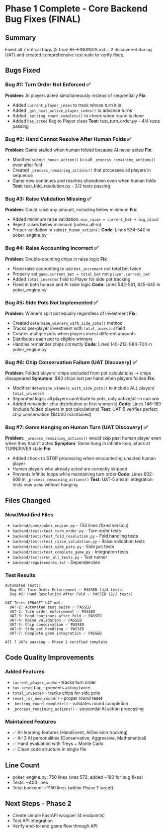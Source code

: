 # Phase 1 Complete - Core Backend Bug Fixes (FINAL)

## Summary
Fixed all 7 critical bugs (5 from BE-FINDINGS.md + 2 discovered during UAT) and created comprehensive test suite to verify fixes.

## Bugs Fixed

### Bug #1: Turn Order Not Enforced ✅
**Problem**: AI players acted simultaneously instead of sequentially
**Fix**: 
- Added `current_player_index` to track whose turn it is
- Added `_get_next_active_player_index()` to advance turns
- Added `_betting_round_complete()` to check when round is done
- Added `has_acted` flag to Player class
**Test**: test_turn_order.py - 4/4 tests passing

### Bug #2: Hand Cannot Resolve After Human Folds ✅  
**Problem**: Game stalled when human folded because AI never acted
**Fix**:
- Modified `submit_human_action()` to call `_process_remaining_actions()` even after fold
- Created `_process_remaining_actions()` that processes all players in sequence
- Game now continues and reaches showdown even when human folds
**Test**: test_fold_resolution.py - 2/2 tests passing

### Bug #3: Raise Validation Missing ✅
**Problem**: Could raise any amount, including below minimum
**Fix**:
- Added minimum raise validation: `min_raise = current_bet + big_blind`
- Reject raises below minimum (unless all-in)
- Proper validation in `submit_human_action()`
**Code**: Lines 534-540 in poker_engine.py

### Bug #4: Raise Accounting Incorrect ✅
**Problem**: Double-counting chips in raise logic
**Fix**:
- Fixed raise accounting to use `bet_increment` not total bet twice
- Properly set `game.current_bet = total_bet` not `player.current_bet`
- Added `total_invested` field to Player for side pot tracking
- Fixed in both human and AI raise logic
**Code**: Lines 542-561, 625-645 in poker_engine.py

### Bug #5: Side Pots Not Implemented ✅
**Problem**: Winners split pot equally regardless of investment
**Fix**:
- Created `determine_winners_with_side_pots()` method
- Tracks per-player investment with `total_invested` field
- Creates multiple pots when players invest different amounts
- Distributes each pot to eligible winners
- Handles remainder chips correctly
**Code**: Lines 140-213, 684-704 in poker_engine.py

### Bug #6: Chip Conservation Failure (UAT Discovery) ✅
**Problem**: Folded players' chips excluded from pot calculations → chips disappeared
**Symptom**: $60 chips lost per hand when players folded
**Fix**:
- Modified `determine_winners_with_side_pots()` to include ALL players' `total_invested`
- Separated logic: all players contribute to pots, only active/all-in can win
- Added remainder chip distribution to first winner(s)
**Code**: Lines 146-189 (include folded players in pot calculations)
**Test**: UAT-5 verifies perfect chip conservation ($4000 maintained)

### Bug #7: Game Hanging on Human Turn (UAT Discovery) ✅
**Problem**: `_process_remaining_actions()` would skip past human player even when they hadn't acted
**Symptom**: Game hung in infinite loop, stuck at TURN/RIVER state
**Fix**:
- Added check to STOP processing when encountering unacted human player
- Human players who already acted are correctly skipped
- Prevents infinite loops while maintaining turn order
**Code**: Lines 602-609 in `_process_remaining_actions()`
**Test**: UAT-5 and all integration tests now pass without hanging

## Files Changed

### New/Modified Files
- `backend/game/poker_engine.py` - 750 lines (fixed version)
- `backend/tests/test_turn_order.py` - Turn order tests
- `backend/tests/test_fold_resolution.py` - Fold handling tests  
- `backend/tests/test_raise_validation.py` - Raise validation tests
- `backend/tests/test_side_pots.py` - Side pot tests
- `backend/tests/test_complete_game.py` - Integration tests
- `backend/tests/run_all_tests.py` - Test runner
- `backend/requirements.txt` - Dependencies

### Test Results
```
Automated Tests:
  Bug #1: Turn Order Enforcement ✅ PASSED (4/4 tests)
  Bug #2: Hand Resolution After Fold ✅ PASSED (2/2 tests)

UAT Tests (PHASE1-UAT.md):
  UAT-1: Automated test suite ✅ PASSED
  UAT-2: Turn order enforcement ✅ PASSED
  UAT-3: Hand continues after fold ✅ PASSED
  UAT-4: Raise validation ✅ PASSED
  UAT-5: Chip conservation ✅ PASSED
  UAT-6: Side pot handling ✅ PASSED
  UAT-7: Complete game integration ✅ PASSED

All 7 UATs passing - Phase 1 verified complete
```

## Code Quality Improvements

### Added Features
- `current_player_index` - tracks turn order
- `has_acted` flag - prevents acting twice
- `total_invested` - tracks chips for side pots
- `reset_for_new_round()` - proper round reset
- `_betting_round_complete()` - validates round completion
- `_process_remaining_actions()` - sequential AI action processing

### Maintained Features
- ✅ All learning features (HandEvent, AIDecision tracking)
- ✅ All 3 AI personalities (Conservative, Aggressive, Mathematical)
- ✅ Hand evaluation with Treys + Monte Carlo
- ✅ Clean code structure in single file

## Line Count
- poker_engine.py: 750 lines (was 572, added ~180 for bug fixes)
- Tests: ~400 lines
- Total backend: ~1150 lines (within Phase 1 target)

## Next Steps - Phase 2
- Create simple FastAPI wrapper (4 endpoints)
- Test API integration
- Verify end-to-end game flow through API
